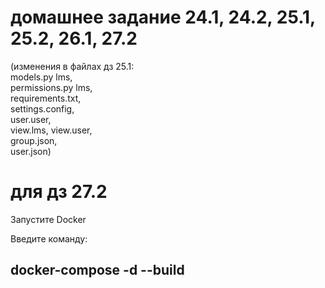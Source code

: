 # домашнее задание 24.1, 24.2, 25.1, 25.2, 26.1, 27.2 
 (изменения в файлах дз 25.1:  
models.py lms,    
permissions.py lms,  
requirements.txt,   
settings.config,  
user.user,  
view.lms, 
view.user,  
group.json,  
user.json)
# для дз 27.2
Запустите Docker

Введите команду:
## docker-compose -d --build 
